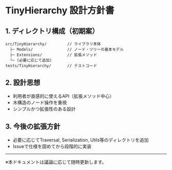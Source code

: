 # TinyHierarchy 設計方針書

## 1. ディレクトリ構成（初期案）
```
src/TinyHierarchy/         // ライブラリ本体
  ├─ Models/               // ノード・ツリーの基本モデル
  ├─ Extensions/           // 拡張メソッド
  └─ (必要に応じて追加)
tests/TinyHierarchy/       // テストコード
```

## 2. 設計思想
- 利用者が直感的に使えるAPI（拡張メソッド中心）
- 木構造のノード操作を重視
- シンプルかつ拡張性のある設計

## 3. 今後の拡張方針
- 必要に応じてTraversal, Serialization, Utils等のディレクトリを追加
- Issueで仕様を固めてから段階的に実装

---

※本ドキュメントは議論に応じて随時更新します。 
